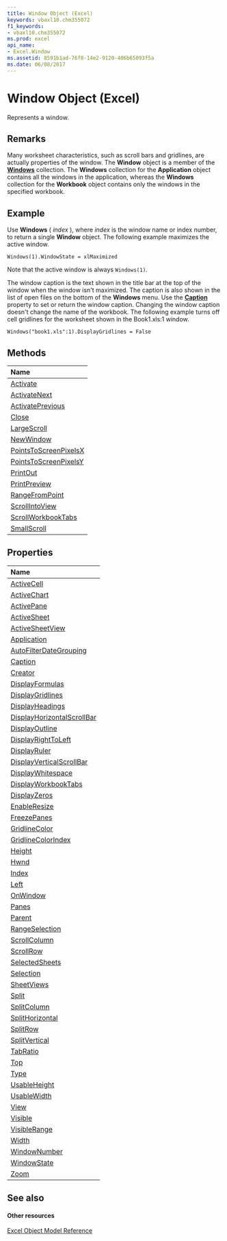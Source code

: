 ```yaml
---
title: Window Object (Excel)
keywords: vbaxl10.chm355072
f1_keywords:
- vbaxl10.chm355072
ms.prod: excel
api_name:
- Excel.Window
ms.assetid: 8591b1ad-76f8-14e2-9120-406b65093f5a
ms.date: 06/08/2017
---
```



# Window Object (Excel)

Represents a window.


## Remarks

 Many worksheet characteristics, such as scroll bars and gridlines, are actually properties of the window. The **Window** object is a member of the **[Windows](Excel.Windows.md)** collection. The **Windows** collection for the **Application** object contains all the windows in the application, whereas the **Windows** collection for the **Workbook** object contains only the windows in the specified workbook.


## Example

Use  **Windows** ( _index_ ), where _index_ is the window name or index number, to return a single **Window** object. The following example maximizes the active window.


```
Windows(1).WindowState = xlMaximized
```

Note that the active window is always  `Windows(1)`.

The window caption is the text shown in the title bar at the top of the window when the window isn't maximized. The caption is also shown in the list of open files on the bottom of the  **Windows** menu. Use the **[Caption](Excel.Window.Caption.md)** property to set or return the window caption. Changing the window caption doesn't change the name of the workbook. The following example turns off cell gridlines for the worksheet shown in the Book1.xls:1 window.




```
Windows("book1.xls":1).DisplayGridlines = False
```


## Methods



|**Name**|
|:-----|
|[Activate](Excel.Window.Activate.md)|
|[ActivateNext](Excel.Window.ActivateNext.md)|
|[ActivatePrevious](Excel.Window.ActivatePrevious.md)|
|[Close](Excel.Window.Close.md)|
|[LargeScroll](Excel.Window.LargeScroll.md)|
|[NewWindow](Excel.Window.NewWindow.md)|
|[PointsToScreenPixelsX](Excel.Window.PointsToScreenPixelsX.md)|
|[PointsToScreenPixelsY](Excel.Window.PointsToScreenPixelsY.md)|
|[PrintOut](Excel.Window.PrintOut.md)|
|[PrintPreview](Excel.Window.PrintPreview.md)|
|[RangeFromPoint](Excel.Window.RangeFromPoint.md)|
|[ScrollIntoView](Excel.Window.ScrollIntoView.md)|
|[ScrollWorkbookTabs](Excel.Window.ScrollWorkbookTabs.md)|
|[SmallScroll](Excel.Window.SmallScroll.md)|

## Properties



|**Name**|
|:-----|
|[ActiveCell](Excel.Window.ActiveCell.md)|
|[ActiveChart](Excel.Window.ActiveChart.md)|
|[ActivePane](Excel.Window.ActivePane.md)|
|[ActiveSheet](Excel.Window.ActiveSheet.md)|
|[ActiveSheetView](Excel.Window.ActiveSheetView.md)|
|[Application](Excel.Window.Application.md)|
|[AutoFilterDateGrouping](Excel.Window.AutoFilterDateGrouping.md)|
|[Caption](Excel.Window.Caption.md)|
|[Creator](Excel.Window.Creator.md)|
|[DisplayFormulas](Excel.Window.DisplayFormulas.md)|
|[DisplayGridlines](Excel.Window.DisplayGridlines.md)|
|[DisplayHeadings](Excel.Window.DisplayHeadings.md)|
|[DisplayHorizontalScrollBar](Excel.Window.DisplayHorizontalScrollBar.md)|
|[DisplayOutline](Excel.Window.DisplayOutline.md)|
|[DisplayRightToLeft](Excel.Window.DisplayRightToLeft.md)|
|[DisplayRuler](Excel.Window.DisplayRuler.md)|
|[DisplayVerticalScrollBar](Excel.Window.DisplayVerticalScrollBar.md)|
|[DisplayWhitespace](Excel.Window.DisplayWhitespace.md)|
|[DisplayWorkbookTabs](Excel.Window.DisplayWorkbookTabs.md)|
|[DisplayZeros](Excel.Window.DisplayZeros.md)|
|[EnableResize](Excel.Window.EnableResize.md)|
|[FreezePanes](Excel.Window.FreezePanes.md)|
|[GridlineColor](Excel.Window.GridlineColor.md)|
|[GridlineColorIndex](Excel.Window.GridlineColorIndex.md)|
|[Height](Excel.Window.Height.md)|
|[Hwnd](Excel.window.hwnd.md)|
|[Index](Excel.Window.Index.md)|
|[Left](Excel.Window.Left.md)|
|[OnWindow](Excel.Window.OnWindow.md)|
|[Panes](Excel.Window.Panes.md)|
|[Parent](Excel.Window.Parent.md)|
|[RangeSelection](Excel.Window.RangeSelection.md)|
|[ScrollColumn](Excel.Window.ScrollColumn.md)|
|[ScrollRow](Excel.Window.ScrollRow.md)|
|[SelectedSheets](Excel.Window.SelectedSheets.md)|
|[Selection](Excel.Window.Selection.md)|
|[SheetViews](Excel.Window.SheetViews.md)|
|[Split](Excel.Window.Split.md)|
|[SplitColumn](Excel.Window.SplitColumn.md)|
|[SplitHorizontal](Excel.Window.SplitHorizontal.md)|
|[SplitRow](Excel.Window.SplitRow.md)|
|[SplitVertical](Excel.Window.SplitVertical.md)|
|[TabRatio](Excel.Window.TabRatio.md)|
|[Top](Excel.Window.Top.md)|
|[Type](Excel.Window.Type.md)|
|[UsableHeight](Excel.Window.UsableHeight.md)|
|[UsableWidth](Excel.Window.UsableWidth.md)|
|[View](Excel.Window.View.md)|
|[Visible](Excel.Window.Visible.md)|
|[VisibleRange](Excel.Window.VisibleRange.md)|
|[Width](Excel.Window.Width.md)|
|[WindowNumber](Excel.Window.WindowNumber.md)|
|[WindowState](Excel.Window.WindowState.md)|
|[Zoom](window-zoom-property-excel.md)|

## See also


#### Other resources


[Excel Object Model Reference](http://msdn.microsoft.com/library/11ea8598-8a20-92d5-f98b-0da04263bf2c%28Office.15%29.aspx)

